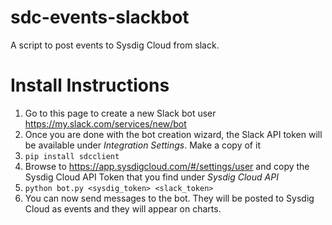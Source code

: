 # sdc-events-slackbot
A script to post events to Sysdig Cloud from slack.

# Install Instructions
1. Go to this page to create a new Slack bot user https://my.slack.com/services/new/bot
2. Once you are done with the bot creation wizard, the Slack API token will be available under _Integration Settings_. Make a copy of it
3. `pip install sdcclient` 
4. Browse to https://app.sysdigcloud.com/#/settings/user and copy the Sysdig Cloud API Token that you find under _Sysdig Cloud API_
5. `python bot.py <sysdig_token> <slack_token>`
6. You can now send messages to the bot. They will be posted to Sysdig Cloud as events and they will appear on charts.
